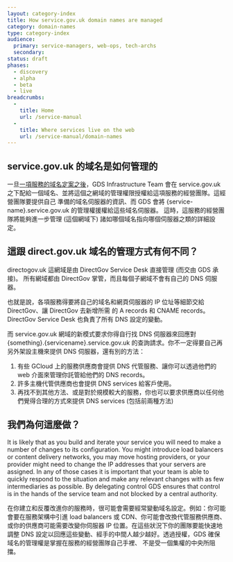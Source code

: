 ```yaml
---
layout: category-index
title: How service.gov.uk domain names are managed
category: domain-names
type: category-index
audience:
  primary: service-managers, web-ops, tech-archs
  secondary:
status: draft
phases:
  - discovery
  - alpha
  - beta
  - live
breadcrumbs:
  -
    title: Home
    url: /service-manual
  -
    title: Where services live on the web
    url: /service-manual/domain-names
---
```


## service.gov.uk 的域名是如何管理的

一旦[一項服務的域名定案之後](/service-manual/domain-names/setting-up.html)，GDS Infrastructure Team 會在
service.gov.uk 之下配給一個域名、並將這個之網域的管理權限授權給這項服務的經營團隊。這經營團隊要提供自己
準備的域名伺服器的資訊、而 GDS 會將 {service-name}.service.gov.uk 的管理權援權給這些域名伺服器。
這時，這服務的經營團隊將能夠進一步管理 (這個網域下) 諸如哪個域名指向哪個伺服器之類的詳細設定。

## 這跟 direct.gov.uk 域名的管理方式有何不同？

directogov.uk 這網域是由 DirectGov Service Desk 直接管理 (而交由 GDS 承接)。
所有網域都由 DirectGov 掌管，而且每個子網域不會有自己的 DNS 伺服器。

也就是說，各項服務得要將自己的域名和網頁伺服器的 IP 位址等細節交給 DirectGov、讓 DirectGov 去新增所需
的 A records 和 CNAME records。DirectGov Service Desk 也負責了所有 DNS 設定的變動。

而 service.gov.uk 網域的新模式要求你得自行找 DNS 伺服器來回應對 {something}.{servicename}.service.gov.uk
的查詢請求。你不一定得要自己再另外架設主機來提供 DNS 伺服器，還有別的方法：

1. 有些 GCloud 上的服務供應商會提供 DNS 代管服務、讓你可以透過他們的 web 介面來管理你託管給他們的 DNS records。
2. 許多主機代管供應商也會提供 DNS services 給客戶使用。
3. 再找不到其他方法、或是對於規模較大的服務，你也可以要求供應商以任何他們覺得合理的方式來提供 DNS services
   (包括前兩種方法)

## 我們為何這麼做？

It is likely that as you build and iterate your service you will need to make a number of changes to its
configuration. You might introduce load balancers or content delivery networks, you may move hosting
providers, or your provider might need to change the IP addresses that your servers are assigned. In any
of those cases it is important that your team is able to quickly respond to the situation and make any
relevant changes with as few intermediaries as possible. By delegating control GDS ensures that control
is in the hands of the service team and not blocked by a central authority.

在你建立和反覆改進你的服務時，很可能會需要經常變動域名設定。例如：你可能會要在服務架構中引進 load balancers
或 CDN、你可能會改換代管服務供應商、或你的供應商可能需要改變你伺服器 IP 位置。在這些狀況下你的團隊要能快速地
調整 DNS 設定以回應這些變動、經手的中間人越少越好。透過授權，GDS 確保域名的管理權是掌握在服務的經營團隊自己手裡、
不是受一個集權的中央所阻擋。
